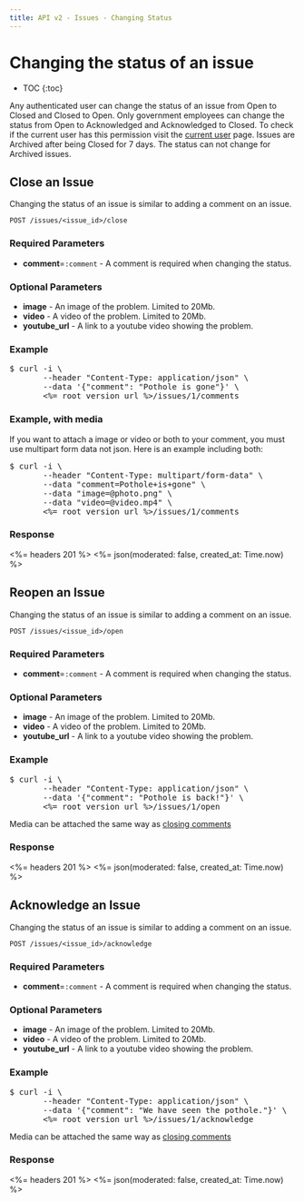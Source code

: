 ```yaml
---
title: API v2 - Issues - Changing Status
---
```


# Changing the status of an issue

* TOC
{:toc}

Any authenticated user can change the status of an issue from Open to Closed and Closed to Open. Only government employees can change the status from Open to Acknowledged and Acknowledged to Closed. To check if the current user has this permission visit the <a href="/v2/users/#show-current-user">current user</a> page. Issues are Archived after being Closed for 7 days. The status can not change for Archived issues. 

## Close an Issue

Changing the status of an issue is similar to adding a comment on an issue. 

    POST /issues/<issue_id>/close

### Required Parameters

* **comment**=`:comment` - A comment is required when changing the status.

### Optional Parameters

* **image** - An image of the problem. Limited to 20Mb.
* **video** - A video of the problem. Limited to 20Mb.
* **youtube_url** - A link to a youtube video showing the problem.

### Example

<pre class="terminal">
$ curl -i \
       --header "Content-Type: application/json" \
       --data '{"comment": "Pothole is gone"}' \
       <%= root_version_url %>/issues/1/comments
</pre>

### Example, with media

If you want to attach a image or video or both to your comment, you must use multipart form data not json. Here is an example including both:

<pre class="terminal" id="with_media">
$ curl -i \
       --header "Content-Type: multipart/form-data" \
       --data "comment=Pothole+is+gone" \
       --data "image=@photo.png" \
       --data "video=@video.mp4" \
       <%= root_version_url %>/issues/1/comments
</pre>


### Response

<%= headers 201 %>
<%= json(moderated: false, created_at: Time.now) %>

## Reopen an Issue

Changing the status of an issue is similar to adding a comment on an issue. 

    POST /issues/<issue_id>/open

### Required Parameters

* **comment**=`:comment` - A comment is required when changing the status.

### Optional Parameters

* **image** - An image of the problem. Limited to 20Mb.
* **video** - A video of the problem. Limited to 20Mb.
* **youtube_url** - A link to a youtube video showing the problem.

### Example

<pre class="terminal">
$ curl -i \
       --header "Content-Type: application/json" \
       --data '{"comment": "Pothole is back!"}' \
       <%= root_version_url %>/issues/1/open
</pre>

Media can be attached the same way as [closing comments](#with_media)

### Response

<%= headers 201 %>
<%= json(moderated: false, created_at: Time.now) %>

## Acknowledge an Issue

Changing the status of an issue is similar to adding a comment on an issue. 

    POST /issues/<issue_id>/acknowledge

### Required Parameters

* **comment**=`:comment` - A comment is required when changing the status.

### Optional Parameters

* **image** - An image of the problem. Limited to 20Mb.
* **video** - A video of the problem. Limited to 20Mb.
* **youtube_url** - A link to a youtube video showing the problem.

### Example

<pre class="terminal">
$ curl -i \
       --header "Content-Type: application/json" \
       --data '{"comment": "We have seen the pothole."}' \
       <%= root_version_url %>/issues/1/acknowledge
</pre>

Media can be attached the same way as [closing comments](#with_media)

### Response

<%= headers 201 %>
<%= json(moderated: false, created_at: Time.now) %>
